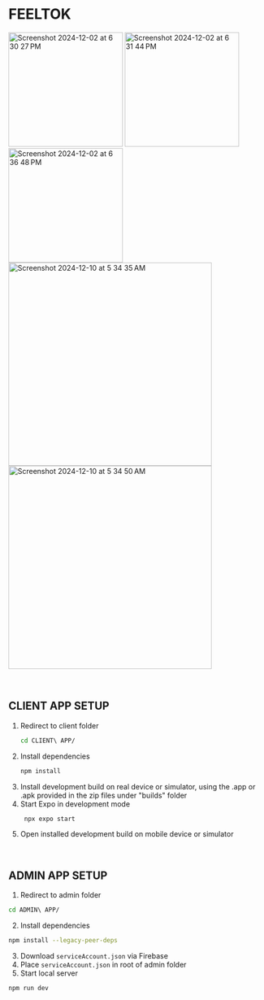 # FEELTOK
<img width="225" alt="Screenshot 2024-12-02 at 6 30 27 PM" src="https://github.com/user-attachments/assets/52d5fac0-a5e5-48ef-8589-7ee2334f38d0">
<img width="225" alt="Screenshot 2024-12-02 at 6 31 44 PM" src="https://github.com/user-attachments/assets/8f2f8d9c-0126-4c7e-b7bc-67c8a1d92da5">
<img width="225" alt="Screenshot 2024-12-02 at 6 36 48 PM" src="https://github.com/user-attachments/assets/abc111e5-7f98-41f9-8bc3-f3e1a0e7192b">

<br />

<img width="400" alt="Screenshot 2024-12-10 at 5 34 35 AM" src="https://github.com/user-attachments/assets/b6048138-8bf0-4928-ad20-bc560324a3ed">
<img width="400" alt="Screenshot 2024-12-10 at 5 34 50 AM" src="https://github.com/user-attachments/assets/f6ca2b5d-13af-4002-a43a-b94a1c34c815">

&emsp;

## CLIENT APP SETUP
1. Redirect to client folder
   ```bash
   cd CLIENT\ APP/
   ```
2. Install dependencies
   ```bash
   npm install
   ```
3. Install development build on real device or simulator, using the .app or .apk provided in the zip files under "builds" folder
4. Start Expo in development mode
   ```bash
    npx expo start
   ```
5. Open installed development build on mobile device or simulator

&emsp;

## ADMIN APP SETUP
1. Redirect to admin folder
```bash
cd ADMIN\ APP/
```
2. Install dependencies
```bash
npm install --legacy-peer-deps
```
3. Download `serviceAccount.json` via Firebase
4. Place `serviceAccount.json` in root of admin folder
5. Start local server
```bash
npm run dev
```
